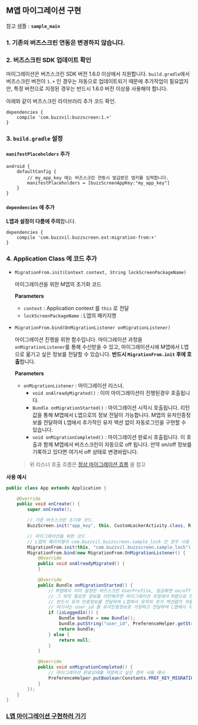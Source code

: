 ## M앱 마이그레이션 구현

참고 샘플 : **`sample_main`**

### 1. 기존의 버즈스크린 연동은 변경하지 않습니다.

### 2. 버즈스크린 SDK 업데이트 확인
마이그레이션은 버즈스크린 SDK 버전 1.6.0 이상에서 지원합니다. `build.gradle`에서 버즈스크린 버전이 `1.+` 인 경우는 자동으로 업데이트되기 때문에 추가작업이 필요없지만, 특정 버전으로 지정된 경우는 반드시 1.6.0 버전 이상을 사용해야 합니다.

아래와 같이 버즈스크린 라이브러리 추가 코드 확인.
```
dependencies {
    compile 'com.buzzvil:buzzscreen:1.+'
}

```

### 3. `build.gradle` 설정

#### `manifestPlaceholders` 추가

```
android {
    defaultConfig {
        // my_app_key 에는 버즈스크린 연동시 발급받은 앱키를 입력합니다.
        manifestPlaceholders = [buzzScreenAppKey:"my_app_key"]
    }
}
```

#### `dependencies` 에 추가
**L앱과 설정이 다름에 주의**합니다.

```
dependencies {
    compile 'com.buzzvil.buzzscreen.ext:migration-from:+'
}
```

### 4. Application Class 에 코드 추가
- `MigrationFrom.init(Context context, String lockScreenPackageName)`

    마이그레이션을 위한 M앱의 초기화 코드

    **Parameters**
    - `context` : Application context 를 `this` 로 전달
    - `lockScreenPackageName` : L앱의 패키지명

- `MigrationFrom.bind(OnMigrationListener onMigrationListener)`

    마이그레이션 진행을 위한 함수입니다. 마이그레이션 과정을 `onMigrationListener`를 통해 수신받을 수 있고, 마이그레이션시에 M앱에서 L앱으로 옮기고 싶은 정보를 전달할 수 있습니다. **반드시 `MigrationFrom.init` 후에 호출**합니다.

    **Parameters**
    - `onMigrationListener` : 마이그레이션 리스너.
        - `void onAlreadyMigrated()` : 이미 마이그레이션이 진행된경우 호출됩니다.
        - `Bundle onMigrationStarted()` : 마이그레이션 시작시 호출됩니다. 리턴값을 통해 M앱에서 L앱으로의 정보 전달이 가능합니다. M앱의 유저인증정보를 전달하여 L앱에서 추가적인 유저 액션 없이 자동로그인을 구현할 수 있습니다.
        - `void onMigrationCompleted()` : 마이그레이션 완료시 호출됩니다. 이 호출과 함께 M앱에서 버즈스크린이 자동으로 off 됩니다. 만약 on/off 정보를 기록하고 있다면 여기서 off 상태로 변경바랍니다.

    > 위 리스너 호출 흐름은 [정상 마이그레이션 흐름](MIGRATION-L.md#정상-마이그레이션-흐름) 을 참고

**사용 예시**

```java
public class App extends Application {

    @Override
    public void onCreate() {
        super.onCreate();

        // 기존 버즈스크린 초기화 코드.
        BuzzScreen.init("app_key", this, CustomLockerActivity.class, R.drawable.image_on_fail);

        // 마이그레이션을 위한 코드
        // L앱의 패키지명이 com.buzzvil.buzzscreen.sample_lock 인 경우 사용 예시
        MigrationFrom.init(this, "com.buzzvil.buzzscreen.sample_lock");
        MigrationFrom.bind(new MigrationFrom.OnMigrationListener() {
            @Override
            public void onAlreadyMigrated() {
            }

            @Override
            public Bundle onMigrationStarted() {
                // M앱에서 이미 설정한 버즈스크린 UserProfile, 잠금화면 on/off 정보는 자동으로 L앱으로 전달됩니다.
                // 그 외의 필요한 정보를 리턴해주면 마이그레이션 과정에서 M앱으로 전달됩니다.
                // 반드시 유저 인증정보를 전달하여 L앱에서 유저의 추가 액션없이 자동 로그인이 되도록 구현바랍니다.
                // 여기서는 user_id 를 유저인증정보로 가정하고 전달하여 L앱에서 자동로그인을 구현하였습니다.
                if (isLoggedIn()) {
                    Bundle bundle = new Bundle();
                    bundle.putString("user_id", PreferenceHelper.getString(Constants.PREF_KEY_USER_ID, ""));
                    return bundle;
                } else {
                    return null;
                }
            }

            @Override
            public void onMigrationCompleted() {
                // 마이그레이션 완료상태를 저장하고 싶은 경우 사용 예시
                PreferenceHelper.putBoolean(Constants.PREF_KEY_MIGRATION_COMPLETED, true);
            }
        });
    }
}

```

### [L앱 마이그레이션 구현하러 가기](MIGRATION-L.md)
